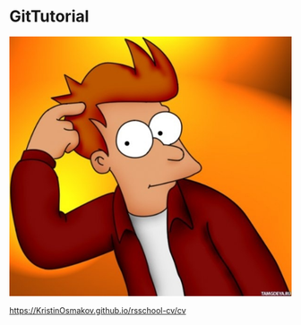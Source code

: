 # GitTutorial
 
 ![Image alt](https://github.com/KristinOsmakov/photo-for-cv/raw/main/image1.png)
 
 https://KristinOsmakov.github.io/rsschool-cv/cv

